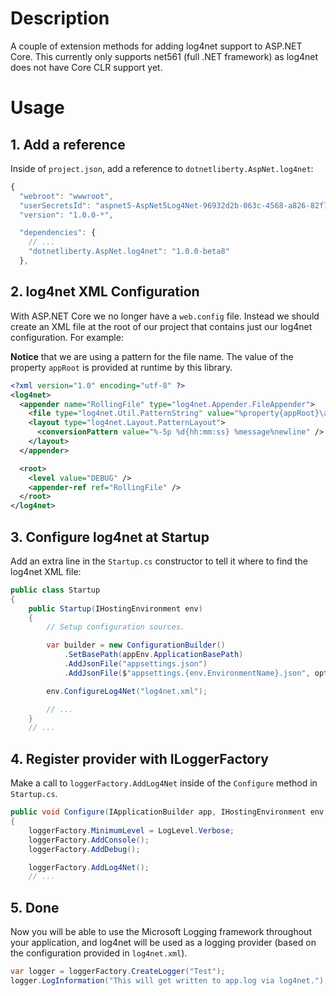 ﻿# Description

A couple of extension methods for adding log4net support to ASP.NET Core. This currently only supports net561 (full .NET framework) as log4net does not have Core CLR support yet.

# Usage


## 1. Add a reference

Inside of `project.json`, add a reference to `dotnetliberty.AspNet.log4net`:

```javascript
{
  "webroot": "wwwroot",
  "userSecretsId": "aspnet5-AspNet5Log4Net-96932d2b-063c-4568-a826-82f718a33f40",
  "version": "1.0.0-*",

  "dependencies": {
    // ... 
    "dotnetliberty.AspNet.log4net": "1.0.0-beta8"
  },
```

## 2. log4net XML Configuration

With ASP.NET Core we no longer have a `web.config` file. Instead we should create an XML file at the root of our project that contains just our log4net configuration. For example:

**Notice** that we are using a pattern for the file name. The value of the property `appRoot` is provided at runtime by this library.


```xml
<?xml version="1.0" encoding="utf-8" ?>
<log4net>
  <appender name="RollingFile" type="log4net.Appender.FileAppender">
    <file type="log4net.Util.PatternString" value="%property{appRoot}\app.log" />
    <layout type="log4net.Layout.PatternLayout">
      <conversionPattern value="%-5p %d{hh:mm:ss} %message%newline" />
    </layout>
  </appender>

  <root>
    <level value="DEBUG" />
    <appender-ref ref="RollingFile" />
  </root>
</log4net>
```


## 3. Configure log4net at Startup

Add an extra line in the `Startup.cs` constructor to tell it where to find the log4net XML file:

```csharp
public class Startup
{
    public Startup(IHostingEnvironment env)
    {
        // Setup configuration sources.

        var builder = new ConfigurationBuilder()
            .SetBasePath(appEnv.ApplicationBasePath)
            .AddJsonFile("appsettings.json")
            .AddJsonFile($"appsettings.{env.EnvironmentName}.json", optional: true);

        env.ConfigureLog4Net("log4net.xml");

        // ...
    }
    // ...
```

## 4. Register provider with ILoggerFactory

Make a call to `loggerFactory.AddLog4Net` inside of the `Configure` method in `Startup.cs`.

```csharp
public void Configure(IApplicationBuilder app, IHostingEnvironment env, ILoggerFactory loggerFactory)
{
    loggerFactory.MinimumLevel = LogLevel.Verbose;
    loggerFactory.AddConsole();
    loggerFactory.AddDebug();

    loggerFactory.AddLog4Net();
    // ...
```

## 5. Done

Now you will be able to use the Microsoft Logging framework throughout your application, and log4net will be used as a logging provider (based on the configuration provided in `log4net.xml`).

```csharp
var logger = loggerFactory.CreateLogger("Test");
logger.LogInformation("This will get written to app.log via log4net.");
```